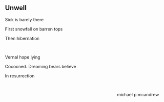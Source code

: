 ## Unwell

Sick is barely there

First snowfall on barren tops

Then hibernation


<br>

Vernal hope lying

Cocooned. Dreaming bears believe

In resurrection


<br>

<p align="right">michael p mcandrew</p>

